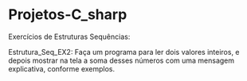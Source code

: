# Projetos-C_sharp
 Exercícios de Estruturas Sequências:
 
 Estrutura_Seq_EX2:
 Faça um programa para ler dois valores inteiros, e depois mostrar na tela a soma desses números com uma 
mensagem explicativa, conforme exemplos.


